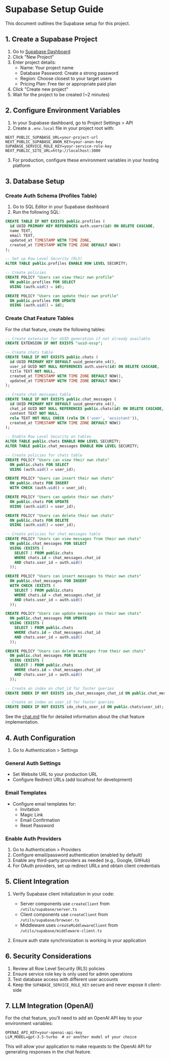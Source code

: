 # Supabase Setup Guide

This document outlines the Supabase setup for this project.

## 1. Create a Supabase Project

1. Go to [Supabase Dashboard](https://app.supabase.io/)
2. Click "New Project"
3. Enter project details:
   - Name: Your project name
   - Database Password: Create a strong password
   - Region: Choose closest to your target users
   - Pricing Plan: Free tier or appropriate paid plan
4. Click "Create new project"
5. Wait for the project to be created (~2 minutes)

## 2. Configure Environment Variables

1. In your Supabase dashboard, go to Project Settings > API
2. Create a `.env.local` file in your project root with:

```
NEXT_PUBLIC_SUPABASE_URL=your-project-url
NEXT_PUBLIC_SUPABASE_ANON_KEY=your-anon-key
SUPABASE_SERVICE_ROLE_KEY=your-service-role-key
NEXT_PUBLIC_SITE_URL=http://localhost:3000
```

3. For production, configure these environment variables in your hosting platform

## 3. Database Setup

### Create Auth Schema (Profiles Table)

1. Go to SQL Editor in your Supabase dashboard
2. Run the following SQL:

```sql
CREATE TABLE IF NOT EXISTS public.profiles (
  id UUID PRIMARY KEY REFERENCES auth.users(id) ON DELETE CASCADE,
  name TEXT,
  email TEXT,
  updated_at TIMESTAMP WITH TIME ZONE,
  created_at TIMESTAMP WITH TIME ZONE DEFAULT NOW()
);

-- Set up Row Level Security (RLS)
ALTER TABLE public.profiles ENABLE ROW LEVEL SECURITY;

-- Create policies
CREATE POLICY "Users can view their own profile"
  ON public.profiles FOR SELECT
  USING (auth.uid() = id);

CREATE POLICY "Users can update their own profile"
  ON public.profiles FOR UPDATE
  USING (auth.uid() = id);
```

### Create Chat Feature Tables

For the chat feature, create the following tables:

```sql
-- Create extension for UUID generation if not already available
CREATE EXTENSION IF NOT EXISTS "uuid-ossp";

-- Create chats table
CREATE TABLE IF NOT EXISTS public.chats (
  id UUID PRIMARY KEY DEFAULT uuid_generate_v4(),
  user_id UUID NOT NULL REFERENCES auth.users(id) ON DELETE CASCADE,
  title TEXT NOT NULL,
  created_at TIMESTAMP WITH TIME ZONE DEFAULT NOW(),
  updated_at TIMESTAMP WITH TIME ZONE DEFAULT NOW()
);

-- Create chat messages table
CREATE TABLE IF NOT EXISTS public.chat_messages (
  id UUID PRIMARY KEY DEFAULT uuid_generate_v4(),
  chat_id UUID NOT NULL REFERENCES public.chats(id) ON DELETE CASCADE,
  content TEXT NOT NULL,
  role TEXT NOT NULL CHECK (role IN ('user', 'assistant')),
  created_at TIMESTAMP WITH TIME ZONE DEFAULT NOW()
);

-- Enable Row Level Security on tables
ALTER TABLE public.chats ENABLE ROW LEVEL SECURITY;
ALTER TABLE public.chat_messages ENABLE ROW LEVEL SECURITY;

-- Create policies for chats table
CREATE POLICY "Users can view their own chats"
  ON public.chats FOR SELECT
  USING (auth.uid() = user_id);

CREATE POLICY "Users can insert their own chats"
  ON public.chats FOR INSERT
  WITH CHECK (auth.uid() = user_id);

CREATE POLICY "Users can update their own chats"
  ON public.chats FOR UPDATE
  USING (auth.uid() = user_id);

CREATE POLICY "Users can delete their own chats"
  ON public.chats FOR DELETE
  USING (auth.uid() = user_id);

-- Create policies for chat_messages table
CREATE POLICY "Users can view messages from their own chats"
  ON public.chat_messages FOR SELECT
  USING (EXISTS (
    SELECT 1 FROM public.chats
    WHERE chats.id = chat_messages.chat_id
    AND chats.user_id = auth.uid()
  ));

CREATE POLICY "Users can insert messages to their own chats"
  ON public.chat_messages FOR INSERT
  WITH CHECK (EXISTS (
    SELECT 1 FROM public.chats
    WHERE chats.id = chat_messages.chat_id
    AND chats.user_id = auth.uid()
  ));

CREATE POLICY "Users can update messages in their own chats"
  ON public.chat_messages FOR UPDATE
  USING (EXISTS (
    SELECT 1 FROM public.chats
    WHERE chats.id = chat_messages.chat_id
    AND chats.user_id = auth.uid()
  ));

CREATE POLICY "Users can delete messages from their own chats"
  ON public.chat_messages FOR DELETE
  USING (EXISTS (
    SELECT 1 FROM public.chats
    WHERE chats.id = chat_messages.chat_id
    AND chats.user_id = auth.uid()
  ));

-- Create an index on chat_id for faster queries
CREATE INDEX IF NOT EXISTS idx_chat_messages_chat_id ON public.chat_messages(chat_id);

-- Create an index on user_id for faster queries
CREATE INDEX IF NOT EXISTS idx_chats_user_id ON public.chats(user_id);
```

See the [chat.md](./chat.md) file for detailed information about the chat feature implementation.

## 4. Auth Configuration

1. Go to Authentication > Settings

### General Auth Settings

- Set Website URL to your production URL
- Configure Redirect URLs (add localhost for development)

### Email Templates

- Configure email templates for:
  - Invitation
  - Magic Link
  - Email Confirmation
  - Reset Password

### Enable Auth Providers

1. Go to Authentication > Providers
2. Configure email/password authentication (enabled by default)
3. Enable any third-party providers as needed (e.g., Google, GitHub)
4. For OAuth providers, set up redirect URLs and obtain client credentials

## 5. Client Integration

1. Verify Supabase client initialization in your code:

   - Server components use `createClient` from `/utils/supabase/server.ts`
   - Client components use `createClient` from `/utils/supabase/browser.ts`
   - Middleware uses `createMiddlewareClient` from `/utils/supabase/middleware-client.ts`

2. Ensure auth state synchronization is working in your application

## 6. Security Considerations

1. Review all Row Level Security (RLS) policies
2. Ensure service role key is only used for admin operations
3. Test database access with different user accounts
4. Keep the `SUPABASE_SERVICE_ROLE_KEY` secure and never expose it client-side

## 7. LLM Integration (OpenAI)

For the chat feature, you'll need to add an OpenAI API key to your environment variables:

```
OPENAI_API_KEY=your-openai-api-key
LLM_MODEL=gpt-3.5-turbo  # or another model of your choice
```

This will allow your application to make requests to the OpenAI API for generating responses in the chat feature.
